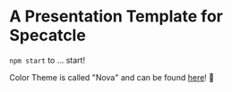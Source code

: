 # A Presentation Template for Specatcle

`npm start` to ... start!

Color Theme is called "Nova" and can be found [here](http://www.trevordmiller.com/nova/)! :sparkling_heart: